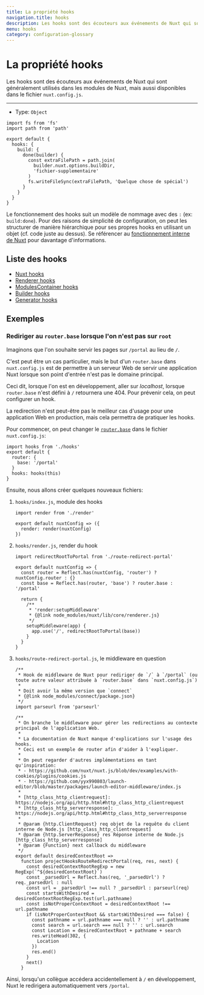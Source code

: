 ```yaml
---
title: La propriété hooks
navigation.title: hooks
description: Les hooks sont des écouteurs aux événements de Nuxt qui sont généralement utilisés dans les modules de Nuxt, mais aussi disponibles dans le fichier `nuxt.config.js`.
menu: hooks
category: configuration-glossary
---
```

# La propriété hooks

Les hooks sont des écouteurs aux événements de Nuxt qui sont généralement utilisés dans les modules de Nuxt, mais aussi disponibles dans le fichier `nuxt.config.js`.

---

- Type: `Object`

```js{}[nuxt.config.js]
import fs from 'fs'
import path from 'path'

export default {
  hooks: {
    build: {
      done(builder) {
        const extraFilePath = path.join(
          builder.nuxt.options.buildDir,
          'fichier-supplementaire'
        )
        fs.writeFileSync(extraFilePath, 'Quelque chose de spécial')
      }
    }
  }
}
```

Le fonctionnement des hooks suit un modèle de nommage avec des `:` (ex: `build:done`). Pour des raisons de simplicité de configuration, on peut les structurer de manière hiérarchique pour ses propres hooks en utilisant un objet (cf. code juste au dessus). Se référencer au [fonctionnement interne de Nuxt](/docs/internals-glossary/internals) pour davantage d'informations.

## Liste des hooks

- [Nuxt hooks](/docs/internals-glossary/internals-nuxt#hooks)
- [Renderer hooks](/docs/internals-glossary/internals-renderer#hooks)
- [ModulesContainer hooks](/docs/internals-glossary/internals-module-container#hooks)
- [Builder hooks](/docs/internals-glossary/internals-builder#hooks)
- [Generator hooks](/docs/internals-glossary/internals-generator#hooks)

## Exemples

### Rediriger au `router.base` lorsque l'on n'est pas sur `root`

Imaginons que l'on souhaite servir les pages sur `/portal` au lieu de `/`.

C'est peut être un cas particulier, mais le but d'un `router.base` dans `nuxt.config.js` est de permettre à un serveur Web de servir une application Nuxt lorsque son point d'entrée n'est pas le domaine principal.

Ceci dit, lorsque l'on est en développement, aller sur _localhost_, lorsque `router.base` n'est défini à `/` retournera une 404. Pour prévenir cela, on peut configurer un hook.

La redirection n'est peut-être pas le meilleur cas d'usage pour une application Web en production, mais cela permettra de pratiquer les hooks.

Pour commencer, on peut changer le [`router.base`](/docs/configuration-glossary/configuration-router#base) dans le fichier `nuxt.config.js`:

```js{}[nuxt.config.js]
import hooks from './hooks'
export default {
  router: {
    base: '/portal'
  }
  hooks: hooks(this)
}
```

Ensuite, nous allons créer quelques nouveaux fichiers:

1. `hooks/index.js`, module des hooks

   ```js{}[hooks/index.js]
   import render from './render'

   export default nuxtConfig => ({
     render: render(nuxtConfig)
   })
   ```

2. `hooks/render.js`, render du hook

   ```js{}[hooks/render.js]
   import redirectRootToPortal from './route-redirect-portal'

   export default nuxtConfig => {
     const router = Reflect.has(nuxtConfig, 'router') ? nuxtConfig.router : {}
     const base = Reflect.has(router, 'base') ? router.base : '/portal'

     return {
       /**
        * 'render:setupMiddleware'
        * {@link node_modules/nuxt/lib/core/renderer.js}
        */
       setupMiddleware(app) {
         app.use('/', redirectRootToPortal(base))
       }
     }
   }
   ```

3. `hooks/route-redirect-portal.js`, le middleware en question

   ```js{}[hooks/route-redirect-portal.js]
   /**
    * Hook de middleware de Nuxt pour rediriger de `/` à `/portal` (ou toute autre valeur attribuée à `router.base` dans `nuxt.config.js`)
    *
    * Doit avoir la même version que `connect`
    * {@link node_modules/connect/package.json}
    */
   import parseurl from 'parseurl'

   /**
    * On branche le middleware pour gérer les redirections au contexte principal de l'application Web.
    *
    * La documentation de Nuxt manque d'explications sur l'usage des hooks.
    * Ceci est un exemple de router afin d'aider à l'expliquer.
    *
    * On peut regarder d'autres implémentations en tant qu'inspiration:
    * - https://github.com/nuxt/nuxt.js/blob/dev/examples/with-cookies/plugins/cookies.js
    * - https://github.com/yyx990803/launch-editor/blob/master/packages/launch-editor-middleware/index.js
    *
    * [http_class_http_clientrequest]: https://nodejs.org/api/http.html#http_class_http_clientrequest
    * [http_class_http_serverresponse]: https://nodejs.org/api/http.html#http_class_http_serverresponse
    *
    * @param {http.ClientRequest} req objet de la requête du client interne de Node.js [http_class_http_clientrequest]
    * @param {http.ServerResponse} res Réponse interne de Node.js [http_class_http_serverresponse]
    * @param {Function} next callback du middleware
    */
   export default desiredContextRoot =>
     function projectHooksRouteRedirectPortal(req, res, next) {
       const desiredContextRootRegExp = new RegExp(`^${desiredContextRoot}`)
       const _parsedUrl = Reflect.has(req, '_parsedUrl') ? req._parsedUrl : null
       const url = _parsedUrl !== null ? _parsedUrl : parseurl(req)
       const startsWithDesired = desiredContextRootRegExp.test(url.pathname)
       const isNotProperContextRoot = desiredContextRoot !== url.pathname
       if (isNotProperContextRoot && startsWithDesired === false) {
         const pathname = url.pathname === null ? '' : url.pathname
         const search = url.search === null ? '' : url.search
         const Location = desiredContextRoot + pathname + search
         res.writeHead(302, {
           Location
         })
         res.end()
       }
       next()
     }
   ```

Ainsi, lorsqu'un collègue accédera accidentellement à `/` en développement, Nuxt le redirigera automatiquement vers `/portal`.
